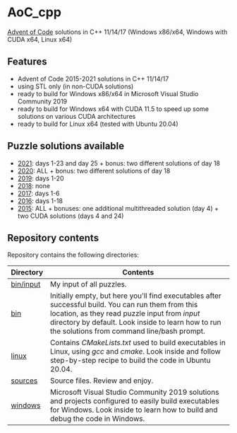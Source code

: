 # AoC_cpp
[Advent of Code](http://adventofcode.com) solutions in C++ 11/14/17 (Windows x86/x64, Windows with CUDA x64, Linux x64)

## Features
- Advent of Code 2015-2021 solutions in C++ 11/14/17
- using STL only (in non-CUDA solutions)
- ready to build for Windows x86/x64 in Microsoft Visual Studio Community 2019
- ready to build for Windows x64 with CUDA 11.5 to speed up some solutions on various CUDA architectures
- ready to build for Linux x64 (tested with Ubuntu 20.04)

## Puzzle solutions available
- [2021](https://adventofcode.com/2021): days 1-23 and day 25 + bonus: two different solutions of day 18
- [2020](https://adventofcode.com/2020): ALL + bonus: two different solutions of day 18
- [2019](https://adventofcode.com/2019): days 1-20
- [2018](https://adventofcode.com/2018): none
- [2017](https://adventofcode.com/2017): days 1-6
- [2016](https://adventofcode.com/2016): days 1-18
- [2015](https://adventofcode.com/2015): ALL + bonuses: one additional multithreaded solution (day 4) + two CUDA solutions (days 4 and 24)

## Repository contents
Repository contains the following directories:

Directory | Contents
------------ | -------------
[bin/input](bin/input) | My input of all puzzles.
[bin](bin) | Initially empty, but here you'll find executables after successful build. You can run them from this location, as they read puzzle input from *input* directory by default. Look inside to learn how to run the solutions from command line/bash prompt.
[linux](linux) | Contains *CMakeLists.txt* used to build executables in Linux, using *gcc* and *cmake*. Look inside and follow step-by-step recipe to build the code in Ubuntu 20.04.
[sources](sources) | Source files. Review and enjoy.
[windows](windows) | Microsoft Visual Studio Community 2019 solutions and projects configured to easily build executables for Windows. Look inside to learn how to build and debug the code in Windows.
